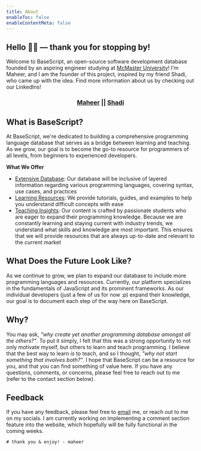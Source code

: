 ```yaml
---
title: About
enableToc: false
enableContentMeta: false
---
```

## Hello 👋🏽 — thank you for stopping by!
Welcome to BaseScript, an open-source software development database founded by an aspiring engineer studying at [McMaster University](https://www.mcmaster.ca/)! I'm Maheer, and I am the founder of this project, inspired by my friend Shadi, who came up with the idea. Find more information about us by checking out our LinkedIns!
<div align="center"?> 
	<h3>
	<a href="https://www.linkedin.com/in/maheer-huq-1aa3b426b/">Maheer</a>
	||
	<a href="https://www.linkedin.com/in/shadielfares/">Shadi</a>
	</h3>
</div>


## What is BaseScript?
At BaseScript, we're dedicated to building a comprehensive programming language database that serves as a bridge between learning and teaching. As we grow, our goal is to become the go-to resource for programmers of all levels, from beginners to experienced developers.

**What We Offer**
* <ins>Extensive Database</ins>: Our database will be inclusive of layered information regarding various programming languages, covering syntax, use cases, and practices
* <ins>Learning Resources</ins>: We provide tutorials, guides, and examples to help you understand difficult concepts with ease
* <ins>Teaching Insights</ins>: Our content is crafted by passionate students who are eager to expand their programming knowledge. Because we are constantly learning and staying current with industry trends, we understand what skills and knowledge are most important. This ensures that we will provide resources that are always up-to-date and relevant to the current market

## What Does the Future Look Like?
As we continue to grow, we plan to expand our database to include more programming languages and resources. Currently, our platform specializes in the fundamentals of JavaScript and its prominent frameworks. As our individual developers (just a few of us for now :p) expand their knowledge, our goal is to document each step of the way here on BaseScript.

## Why?
You may ask, <i>"why create yet another programming database amongst all the others?"</i>. To put it simply, I felt that this was a strong opportunity to not only motivate myself, but others to learn and teach programming. I believe that the best way to learn <i>is</i> to teach, and so I thought, <i>"why not start something that involves both?"</i>. I hope that BaseScript can be a resource for you, and that you can find  something of value here. If you have any questions, comments, or concerns, please feel free to reach out to me (refer to the contact section below).

## Feedback
If you have any feedback, please feel free to <a href="mailto:maheerhuq96@gmail.com">email</a> me, or reach out to me on my socials. I am currently working on implementing a comment section feature into the website, which hopefully will be fully functional in the coming weeks.

```
# thank you & enjoy! - maheer
```


 







